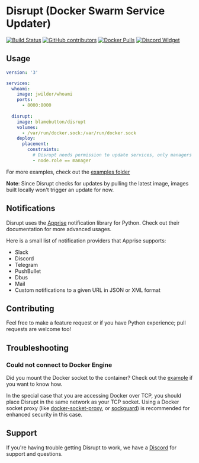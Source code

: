 # Disrupt (Docker Swarm Service Updater)

[![Build Status](https://img.shields.io/travis/BlameButton/disrupt.svg?style=flat-square)](https://travis-ci.org/BlameButton/disrupt)
[![GitHub contributors](https://img.shields.io/github/contributors/blamebutton/disrupt.svg?style=flat-square)](https://github.com/BlameButton/disrupt/graphs/contributors)
[![Docker Pulls](https://img.shields.io/docker/pulls/blamebutton/disrupt.svg?style=flat-square)](https://hub.docker.com/r/blamebutton/disrupt)
[![Discord Widget](https://img.shields.io/discord/556492964050763817.svg?style=flat-square)](https://discord.gg/tDf2yBg)

## Usage

```yaml
version: '3'

services:
  whoami:
    image: jwilder/whoami
    ports:
      - 8000:8000
  
  disrupt:
    image: blamebutton/disrupt
    volumes:
      - /var/run/docker.sock:/var/run/docker.sock
    deploy:
      placement:
        constraints:
          # Disrupt needs permission to update services, only managers are allowed to do thaat.
          - node.role == manager
```

For more examples, check out the [examples folder](/.examples)

**Note**: Since Disrupt checks for updates by pulling the latest image, images built locally 
won't trigger an update for now. 

## Notifications

Disrupt uses the [Apprise](https://github.com/caronc/apprise) notification library for Python. 
Check out their documentation for more advanced usages.

Here is a small list of notification providers that Apprise supports:

- Slack
- Discord
- Telegram
- PushBullet
- Dbus
- Mail
- Custom notifications to a given URL in JSON or XML format

## Contributing

Feel free to make a feature request or if you have Python experience; pull requests are welcome 
too!

## Troubleshooting

### Could not connect to Docker Engine

Did you mount the Docker socket to the container? Check out the [example](#usage) if you want 
to know how.

In the special case that you are accessing Docker over TCP, you should place Disrupt in the 
same network as your TCP socket. Using a Docker socket proxy (like 
[docker-socket-proxy](https://hub.docker.com/r/tecnativa/docker-socket-proxy/), or 
[sockguard](https://github.com/buildkite/sockguard)) is recommended for enhanced security 
in this case.

## Support 

If you're having trouble getting Disrupt to work, we have a 
[Discord](https://discord.gg/tDf2yBg) for support and questions.
